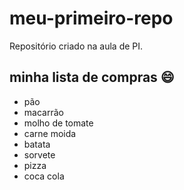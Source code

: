 # meu-primeiro-repo
Repositório criado na aula de PI.

## minha lista de compras :smile:
- pão
- macarrão
- molho de tomate
- carne moida
- batata
- sorvete
- pizza
- coca cola
